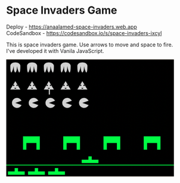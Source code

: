 # Space Invaders Game
Deploy - https://anaalamed-space-invaders.web.app  
CodeSandbox - https://codesandbox.io/s/space-invaders-ixcyl

This is space invaders game. Use arrows to move and space to fire.  
I've developed it with Vanila JavaScript. 

![alt text](demo.png) 

